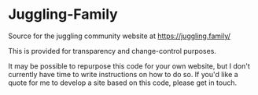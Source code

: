 # Juggling-Family
Source for the juggling community website at https://juggling.family/

This is provided for transparency and change-control purposes.

It may be possible to repurpose this code for your own website, but I don't currently have time to write instructions on how to do so.  If you'd like a quote for me to develop a site based on this code, please get in touch.
